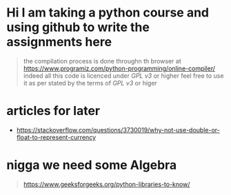 # Hi I am taking a python course and using github to write the assignments here 
> the compilation process is done throughn th browser at https://www.programiz.com/python-programming/online-compiler/
> indeed
> all this code is licenced under *GPL v3* or higher feel free to use it as per stated by the terms of *GPL v3* or higer
# articles for later 
- https://stackoverflow.com/questions/3730019/why-not-use-double-or-float-to-represent-currency
# nigga we need some Algebra
> https://www.geeksforgeeks.org/python-libraries-to-know/
